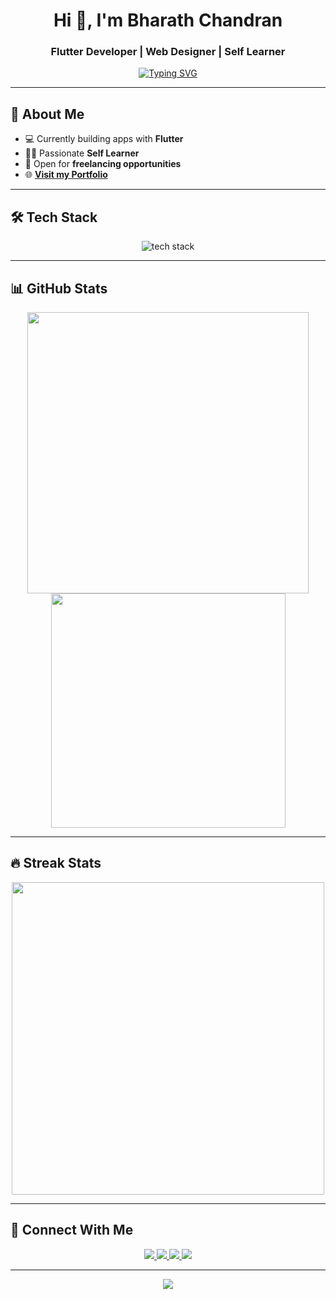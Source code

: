 <h1 align="center">Hi 👋, I'm Bharath Chandran</h1>
<h3 align="center">Flutter Developer | Web Designer | Self Learner</h3>

<p align="center">
  <a href="https://github.com/bcgates1">
    <img src="https://readme-typing-svg.demolab.com?font=Fira+Code&duration=3000&pause=1000&color=00FFFF&center=true&vCenter=true&width=435&lines=I+build+beautiful+Flutter+apps.;I+design+modern+web+UIs.;I+love+learning+new+tech." alt="Typing SVG" />
  </a>
</p>

---

## 📖 About Me

- 💻 Currently building apps with **Flutter**
- 🧑‍💻 Passionate **Self Learner**
- 🎯 Open for **freelancing opportunities**
- 🌐 [**Visit my Portfolio**](https://bcgates1.github.io/personal_website/)

---

## 🛠️ Tech Stack

<div align="center">
  <img src="https://skillicons.dev/icons?i=c,java,html,bootstrap,js,dart,flutter" alt="tech stack" />
</div>

---

## 📊 GitHub Stats

<div align="center">
  <img src="https://github-readme-stats.vercel.app/api?username=bcgates1&show_icons=true&theme=tokyonight&include_all_commits=true&count_private=true&hide_border=true" width="450" />
  <img src="https://github-readme-stats.vercel.app/api/top-langs/?username=bcgates1&layout=compact&theme=tokyonight&langs_count=6&hide_border=true" width="375"/>
</div>

---

## 🔥 Streak Stats

<div align="center">
  <img src="https://streak-stats.demolab.com?user=bcgates1&theme=tokyonight&hide_border=true&date_format=j%20M%5B%20Y%5D" width="500" />
</div>

---

## 🤝 Connect With Me

<div align="center">
  <a href="mailto:bcemailid@gmail.com">
    <img src="https://img.shields.io/badge/Gmail-D14836?style=for-the-badge&logo=gmail&logoColor=white"/>
  </a>
  <a href="https://www.linkedin.com/in/bharath-chandran-674522282/">
    <img src="https://img.shields.io/badge/LinkedIn-0A66C2?style=for-the-badge&logo=linkedin&logoColor=white"/>
  </a>
  <a href="https://www.instagram.com/bharathchandran.007/">
    <img src="https://img.shields.io/badge/Instagram-E4405F?style=for-the-badge&logo=instagram&logoColor=white"/>
  </a>
  <a href="http://wa.me/918281605869">
    <img src="https://img.shields.io/badge/WhatsApp-25D366?style=for-the-badge&logo=whatsapp&logoColor=white"/>
  </a>
</div>

---

<div align="center">
  <img src="https://raw.githubusercontent.com/halfrost/halfrost/master/icons/header_.png" />
</div>
